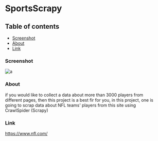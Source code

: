 # SportsScrapy

## Table of contents
* [Screenshot](#screen_shot)
* [About](#about)
* [Link](#link)

### Screenshot
<img src="scraped_players.jpg" alt="a"/>

### About
if you would like to collect a data about more than 3000 players from different pages, then this project is a best fir for you,
in this project, one is going to scrap data about NFL teams' players from this site using CrawlSpider (Scrapy)

### Link
https://www.nfl.com/ 
